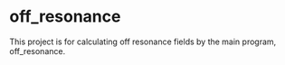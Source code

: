 # off_resonance
This project is for calculating off resonance fields by the main program, off_resonance. 
